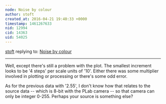 ```yaml
---
node: Noise by colour
author: stoft
created_at: 2016-04-21 19:40:33 +0000
timestamp: 1461267633
nid: 12994
cid: 14363
uid: 54025
---
```




[stoft](../profile/stoft) replying to: [Noise by colour](../notes/viechdokter/04-17-2016/noise-by-colour)

----
Well, except there's still a problem with the plot. The smallest increment looks to be '4 steps' per scale units of '10'. Either there was some multiplier involved in plotting or processing or there's some odd error.

As for the previous data with '2.55', I don't know how that relates to the source data -- which is 8-bit with the PLab camera -- so that camera can only be integer 0-255. Perhaps your source is something else?
